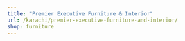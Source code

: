 ```yaml
---
title: "Premier Executive Furniture & Interior"
url: /karachi/premier-executive-furniture-and-interior/
shop: furniture
---
```

